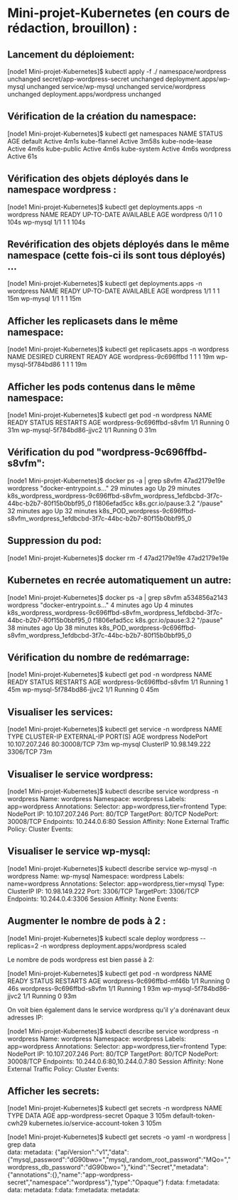 # Mini-projet-Kubernetes (en cours de rédaction, brouillon) :

Lancement du déploiement:
-------------------------
[node1 Mini-projet-Kubernetes]$ kubectl apply -f ./
namespace/wordpress unchanged
secret/app-wordpress-secret unchanged
deployment.apps/wp-mysql unchanged
service/wp-mysql unchanged
service/wordpress unchanged
deployment.apps/wordpress unchanged


Vérification de la création du namespace:
-----------------------------------------
[node1 Mini-projet-Kubernetes]$ kubectl get namespaces 
NAME              STATUS   AGE
default           Active   4m1s
kube-flannel      Active   3m58s
kube-node-lease   Active   4m6s
kube-public       Active   4m6s
kube-system       Active   4m6s
wordpress         Active   61s


Vérification des objets déployés dans le namespace wordpress :
---------------------------------------------------------------
[node1 Mini-projet-Kubernetes]$ kubectl get deployments.apps -n wordpress 
NAME        READY   UP-TO-DATE   AVAILABLE   AGE
wordpress   0/1     1            0           104s
wp-mysql    1/1     1            1           104s


Revérification des objets déployés dans le même namespace (cette fois-ci ils sont tous déployés) ...
------------------------------------------------------------------------------------------------------
[node1 Mini-projet-Kubernetes]$ 
kubectl get deployments.apps -n wordpress 
NAME        READY   UP-TO-DATE   AVAILABLE   AGE
wordpress   1/1     1            1           15m
wp-mysql    1/1     1            1           15m


Afficher les replicasets dans le même namespace:
------------------------------------------------
[node1 Mini-projet-Kubernetes]$ kubectl get replicasets.apps -n wordpress 
NAME                  DESIRED   CURRENT   READY   AGE
wordpress-9c696ffbd   1         1         1       19m
wp-mysql-5f784bd86    1         1         1       19m


Afficher les pods contenus dans le même namespace:
--------------------------------------------------
[node1 Mini-projet-Kubernetes]$ kubectl get pod -n wordpress 
NAME                        READY   STATUS    RESTARTS   AGE
wordpress-9c696ffbd-s8vfm   1/1     Running   0          31m
wp-mysql-5f784bd86-jjvc2    1/1     Running   0          31m


Vérification du pod "wordpress-9c696ffbd-s8vfm":
------------------------------------------------
[node1 Mini-projet-Kubernetes]$ docker ps -a | grep s8vfm
47ad2179e19e   wordpress                    "docker-entrypoint.s…"   29 minutes ago   Up 29 minutes                         k8s_wordpress_wordpress-9c696ffbd-s8vfm_wordpress_1efdbcbd-3f7c-44bc-b2b7-80f15b0bbf95_0
f1806efad5cc   k8s.gcr.io/pause:3.2         "/pause"                 32 minutes ago   Up 32 minutes                         k8s_POD_wordpress-9c696ffbd-s8vfm_wordpress_1efdbcbd-3f7c-44bc-b2b7-80f15b0bbf95_0

Suppression du pod:
-------------------
[node1 Mini-projet-Kubernetes]$ docker rm -f 47ad2179e19e
47ad2179e19e


Kubernetes en recrée automatiquement un autre:
----------------------------------------------
[node1 Mini-projet-Kubernetes]$ docker ps -a | grep s8vfm
a534856a2143   wordpress                    "docker-entrypoint.s…"   4 minutes ago    Up 4 minutes                          k8s_wordpress_wordpress-9c696ffbd-s8vfm_wordpress_1efdbcbd-3f7c-44bc-b2b7-80f15b0bbf95_0
f1806efad5cc   k8s.gcr.io/pause:3.2         "/pause"                 38 minutes ago   Up 38 minutes                         k8s_POD_wordpress-9c696ffbd-s8vfm_wordpress_1efdbcbd-3f7c-44bc-b2b7-80f15b0bbf95_0


Vérification du nombre de redémarrage:
--------------------------------------
[node1 Mini-projet-Kubernetes]$ kubectl get pod -n wordpress
NAME                        READY   STATUS    RESTARTS   AGE
wordpress-9c696ffbd-s8vfm   1/1     Running   1          45m
wp-mysql-5f784bd86-jjvc2    1/1     Running   0          45m


Visualiser les services:
------------------------
[node1 Mini-projet-Kubernetes]$ kubectl get service -n wordpress
NAME        TYPE        CLUSTER-IP       EXTERNAL-IP   PORT(S)        AGE
wordpress   NodePort    10.107.207.246   <none>        80:30008/TCP   73m
wp-mysql    ClusterIP   10.98.149.222    <none>        3306/TCP       73m


Visualiser le service wordpress:
--------------------------------
[node1 Mini-projet-Kubernetes]$ kubectl describe service wordpress -n wordpress
Name:                     wordpress
Namespace:                wordpress
Labels:                   app=wordpress
Annotations:              Selector:  app=wordpress,tier=frontend
Type:                     NodePort
IP:                       10.107.207.246
Port:                     <unset>  80/TCP
TargetPort:               80/TCP
NodePort:                 <unset>  30008/TCP
Endpoints:                10.244.0.6:80
Session Affinity:         None
External Traffic Policy:  Cluster
Events:                   <none>

Visualiser le service wp-mysql:
--------------------------------
[node1 Mini-projet-Kubernetes]$ kubectl describe service wp-mysql -n wordpress
Name:              wp-mysql
Namespace:         wordpress
Labels:            name=wordpress
Annotations:       Selector:  app=wordpress,tier=mysql
Type:              ClusterIP
IP:                10.98.149.222
Port:              <unset>  3306/TCP
TargetPort:        3306/TCP
Endpoints:         10.244.0.4:3306
Session Affinity:  None
Events:            <none>


Augmenter le nombre de pods à 2 :
---------------------------------
[node1 Mini-projet-Kubernetes]$ kubectl scale deploy wordpress --replicas=2 -n wordpress 
deployment.apps/wordpress scaled

Le nombre de pods wordpress est bien passé à 2:

[node1 Mini-projet-Kubernetes]$ kubectl get pod -n wordpress 
NAME                        READY   STATUS    RESTARTS   AGE
wordpress-9c696ffbd-mf46b   1/1     Running   0          46s
wordpress-9c696ffbd-s8vfm   1/1     Running   1          93m
wp-mysql-5f784bd86-jjvc2    1/1     Running   0          93m

On voit bien également dans le service wordpress qu'il y'a dorénavant deux adresses IP:

[node1 Mini-projet-Kubernetes]$ kubectl describe service wordpress -n wordpress
Name:                     wordpress
Namespace:                wordpress
Labels:                   app=wordpress
Annotations:              Selector:  app=wordpress,tier=frontend
Type:                     NodePort
IP:                       10.107.207.246
Port:                     <unset>  80/TCP
TargetPort:               80/TCP
NodePort:                 <unset>  30008/TCP
Endpoints:                10.244.0.6:80,10.244.0.7:80
Session Affinity:         None
External Traffic Policy:  Cluster
Events:                   <none>

Afficher les secrets:
---------------------
[node1 Mini-projet-Kubernetes]$ kubectl get secrets -n wordpress
NAME                   TYPE                                  DATA   AGE
app-wordpress-secret   Opaque                                3      105m
default-token-cwh29    kubernetes.io/service-account-token   3      105m

[node1 Mini-projet-Kubernetes]$ kubectl get secrets -o yaml -n wordpress | grep data  
  data:
  metadata:
        {"apiVersion":"v1","data":{"mysql_password":"dG90bwo=","mysql_random_root_password":"MQo=","wordpress_db_password":"dG90bwo="},"kind":"Secret","metadata":{"annotations":{},"name":"app-wordpress-secret","namespace":"wordpress"},"type":"Opaque"}
        f:data:
        f:metadata:
  data:
  metadata:
        f:data:
        f:metadata:
metadata:








